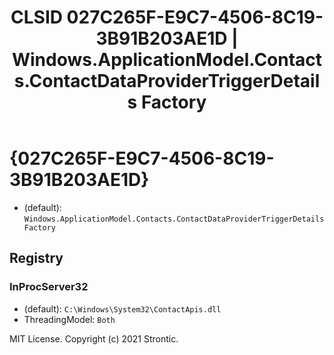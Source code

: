 ﻿---
title: "CLSID 027C265F-E9C7-4506-8C19-3B91B203AE1D | Windows.ApplicationModel.Contacts.ContactDataProviderTriggerDetails Factory"
excerpt: What is COM-Object CLSID 027C265F-E9C7-4506-8C19-3B91B203AE1D?
---

# {027C265F-E9C7-4506-8C19-3B91B203AE1D}

* (default): `Windows.ApplicationModel.Contacts.ContactDataProviderTriggerDetails Factory`

## Registry


### InProcServer32

* (default): `C:\Windows\System32\ContactApis.dll`
* ThreadingModel: `Both`

MIT License. Copyright (c) 2021 Strontic.


